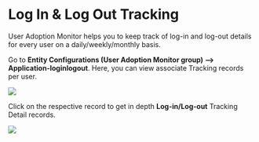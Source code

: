 # Log In & Log Out Tracking

User Adoption Monitor helps you to keep track of log-in and log-out details for every user on a daily/weekly/monthly basis.&#x20;

Go to **Entity Configurations (User Adoption Monitor group) --> Application-loginlogout**. Here, you can view associate Tracking records per user.

![](<../../.gitbook/assets/Log\_5 (1).png>)

Click on the respective record to get in depth **Log-in/Log-out** Tracking Detail records.

![](../../.gitbook/assets/Log\_6.png)
